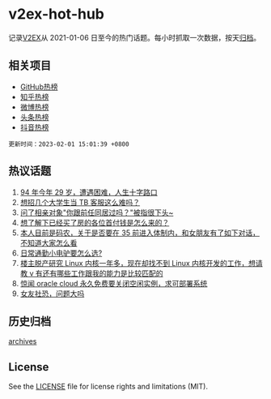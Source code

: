 # v2ex-hot-hub

 记录[V2EX](https://www.v2ex.com/)从 2021-01-06 日至今的热门话题。每小时抓取一次数据，按天[归档](archives)。
 
 ## 相关项目

- [GitHub热榜](https://github.com/it985/github-hot-hub)
- [知乎热榜](https://github.com/it985/zhihu-hot-hub)
- [微博热榜](https://github.com/it985/weibo-hot-hub)
- [头条热榜](https://github.com/it985/toutiao-hot-hub)
- [抖音热榜](https://github.com/it985/douyin-hot-hub)


 `更新时间：2023-02-01 15:01:39 +0800`

## 热议话题

1. [94 年今年 29 岁，遭遇困难，人生十字路口](https://www.v2ex.com/t/912029)
1. [想招几个大学生当 TB 客服这么难吗？](https://www.v2ex.com/t/911967)
1. [问了相亲对象"你跟前任同居过吗？"被指很下头~](https://www.v2ex.com/t/912146)
1. [想了解下已经买了房的各位首付钱是怎么来的？](https://www.v2ex.com/t/912141)
1. [本人目前是码农，关于是否要在 35 前进入体制内，和女朋友有了如下对话，不知道大家怎么看](https://www.v2ex.com/t/912179)
1. [日常通勤小电驴要怎么选?](https://www.v2ex.com/t/912130)
1. [楼主脱产研究 Linux 内核一年多，现在却找不到 Linux 内核开发的工作，想请教 v 有还有哪些工作跟我的能力是比较匹配的](https://www.v2ex.com/t/912005)
1. [惊闻 oracle cloud 永久免费要关闭空闲实例，求可部署系统](https://www.v2ex.com/t/912009)
1. [女友社恐，问题大吗](https://www.v2ex.com/t/912159)

## 历史归档

[archives](archives)

## License

See the [LICENSE](LICENSE) file for license rights and limitations (MIT).
